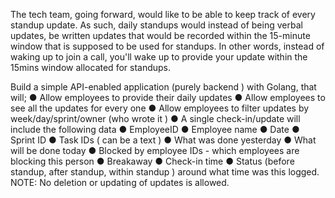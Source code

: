 The tech team, going forward, would like to be able to keep track of every standup update. As such, daily standups would instead of being verbal updates, be written updates that would be recorded within the 15-minute window that is supposed to be used for standups. In other words, instead of waking up to join a call, you'll wake up to provide your update within the 15mins window allocated for standups.

Build a simple API-enabled application (purely backend ) with Golang, that will;
● Allow employees to provide their daily updates
● Allow employees to see all the updates for every one
● Allow employees to filter updates by week/day/sprint/owner (who wrote it )
● A single check-in/update will include the following data
    ● EmployeeID
    ● Employee name
    ● Date
    ● Sprint ID
    ● Task IDs ( can be a text )
    ● What was done yesterday
    ● What will be done today
    ● Blocked by employee IDs - which employees are blocking this person
    ● Breakaway
    ● Check-in time
    ● Status (before standup, after standup, within standup ) around what time was this logged.
NOTE: No deletion or updating of updates is allowed.